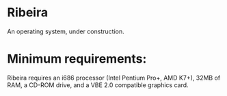 # Ribeira
An operating system, under construction.

# Minimum requirements:
Ribeira requires an i686 processor (Intel Pentium Pro+, AMD K7+), 32MB of RAM, a CD-ROM drive, and a VBE 2.0 compatible graphics card.

